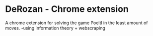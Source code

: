 # DeRozan - Chrome extension
A chrome extension for solving the game Poeltl in the least amount of moves.
-using information theory + webscraping
